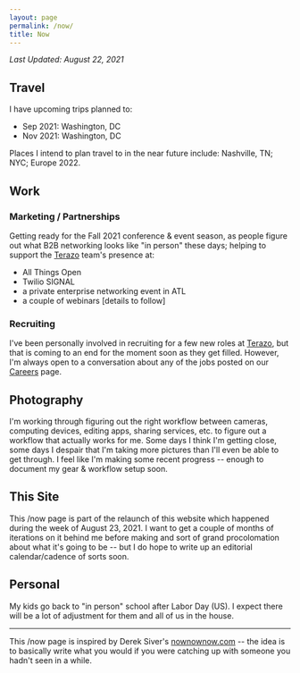 ```yaml
---
layout: page
permalink: /now/
title: Now
---
```


_Last Updated: August 22, 2021_

## Travel

I have upcoming trips planned to:

 - Sep 2021: Washington, DC
 - Nov 2021: Washington, DC

Places I intend to plan travel to in the near future include: Nashville, TN; NYC; Europe 2022.

## Work

### Marketing / Partnerships

Getting ready for the Fall 2021 conference & event season, as people figure out what B2B networking looks like "in person" these days; helping to support the [Terazo](https://terazo.com) team's presence at:

 - All Things Open
 - Twilio SIGNAL
 - a private enterprise networking event in ATL
 - a couple of webinars [details to follow]

### Recruiting

I've been personally involved in recruiting for a few new roles at [Terazo](https://terazo.com), but that is coming to an end for the moment soon as they get filled. However, I'm always open to a conversation about any of the jobs posted on our [Careers](https://terazo.com/careers) page.

## Photography

I'm working through figuring out the right workflow between cameras, computing devices, editing apps, sharing services, etc. to figure out a workflow that actually works for me. Some days I think I'm getting close, some days I despair that I'm taking more pictures than I'll even be able to get through. I feel like I'm making some recent progress -- enough to document my gear & workflow setup soon.

## This Site

This /now page is part of the relaunch of this website which happened during the week of August 23, 2021. I want to get a couple of months of iterations on it behind me before making and sort of grand procolomation about what it's going to be -- but I do hope to write up an editorial calendar/cadence of sorts soon.

## Personal

My kids go back to "in person" school after Labor Day (US). I expect there will be a lot of adjustment for them and all of us in the house.

---

This /now page is inspired by Derek Siver's [nownownow.com](https://nownownow.com/about) -- the idea is to basically write what you would if you were catching up with someone you hadn't seen in a while.